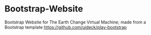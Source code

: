 # Bootstrap-Website
Bootstrap Website for The Earth Change Virtual Machine; made from a Bootstrap template
https://github.com/uideck/play-bootstrap
